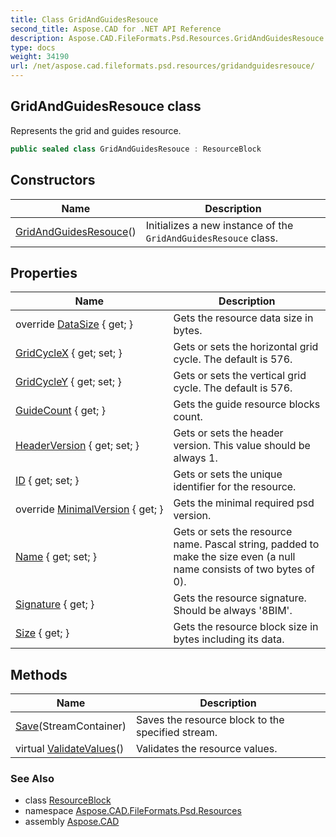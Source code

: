 ```yaml
---
title: Class GridAndGuidesResouce
second_title: Aspose.CAD for .NET API Reference
description: Aspose.CAD.FileFormats.Psd.Resources.GridAndGuidesResouce class. Represents the grid and guides resource
type: docs
weight: 34190
url: /net/aspose.cad.fileformats.psd.resources/gridandguidesresouce/
---
```

## GridAndGuidesResouce class

Represents the grid and guides resource.

```csharp
public sealed class GridAndGuidesResouce : ResourceBlock
```

## Constructors

| Name | Description |
| --- | --- |
| [GridAndGuidesResouce](gridandguidesresouce/)() | Initializes a new instance of the `GridAndGuidesResouce` class. |

## Properties

| Name | Description |
| --- | --- |
| override [DataSize](../../aspose.cad.fileformats.psd.resources/gridandguidesresouce/datasize/) { get; } | Gets the resource data size in bytes. |
| [GridCycleX](../../aspose.cad.fileformats.psd.resources/gridandguidesresouce/gridcyclex/) { get; set; } | Gets or sets the horizontal grid cycle. The default is 576. |
| [GridCycleY](../../aspose.cad.fileformats.psd.resources/gridandguidesresouce/gridcycley/) { get; set; } | Gets or sets the vertical grid cycle. The default is 576. |
| [GuideCount](../../aspose.cad.fileformats.psd.resources/gridandguidesresouce/guidecount/) { get; } | Gets the guide resource blocks count. |
| [HeaderVersion](../../aspose.cad.fileformats.psd.resources/gridandguidesresouce/headerversion/) { get; set; } | Gets or sets the header version. This value should be always 1. |
| [ID](../../aspose.cad.fileformats.psd/resourceblock/id/) { get; set; } | Gets or sets the unique identifier for the resource. |
| override [MinimalVersion](../../aspose.cad.fileformats.psd.resources/gridandguidesresouce/minimalversion/) { get; } | Gets the minimal required psd version. |
| [Name](../../aspose.cad.fileformats.psd/resourceblock/name/) { get; set; } | Gets or sets the resource name. Pascal string, padded to make the size even (a null name consists of two bytes of 0). |
| [Signature](../../aspose.cad.fileformats.psd/resourceblock/signature/) { get; } | Gets the resource signature. Should be always '8BIM'. |
| [Size](../../aspose.cad.fileformats.psd/resourceblock/size/) { get; } | Gets the resource block size in bytes including its data. |

## Methods

| Name | Description |
| --- | --- |
| [Save](../../aspose.cad.fileformats.psd/resourceblock/save/)(StreamContainer) | Saves the resource block to the specified stream. |
| virtual [ValidateValues](../../aspose.cad.fileformats.psd/resourceblock/validatevalues/)() | Validates the resource values. |

### See Also

* class [ResourceBlock](../../aspose.cad.fileformats.psd/resourceblock/)
* namespace [Aspose.CAD.FileFormats.Psd.Resources](../../aspose.cad.fileformats.psd.resources/)
* assembly [Aspose.CAD](../../)


